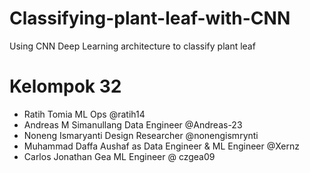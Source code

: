 # Classifying-plant-leaf-with-CNN
 Using CNN Deep Learning architecture to classify plant leaf

 # Kelompok 32
- Ratih Tomia ML Ops @ratih14
- Andreas M Simanullang Data Engineer @Andreas-23
- Noneng Ismaryanti Design Researcher @nonengismrynti
- Muhammad Daffa Aushaf as Data Engineer & ML Engineer @Xernz
- Carlos Jonathan Gea ML Engineer @ czgea09
